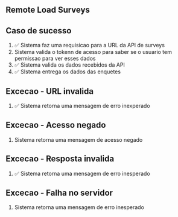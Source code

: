 ## Remote Load Surveys

## Caso de sucesso
1. ✅ Sistema faz uma requisicao para a URL da API de surveys
2. Sistema valida o tokenn de acesso para saber se o usuario tem permissao para ver esses dados
3. ✅ Sistema valida os dados recebidos da API
4. ✅ SIstema entrega os dados das enquetes

## Excecao - URL invalida
1. ✅ Sistema retorna uma mensagem de erro inexperado

## Excecao - Acesso negado
1. Sistema retorna uma mensagem de acesso negado

## Excecao - Resposta invalida
1. ✅ Sistema retorna uma mensagem de erro inesperado

## Excecao - Falha no servidor
1. Sistema retorna uma mensagem de erro inesperado
